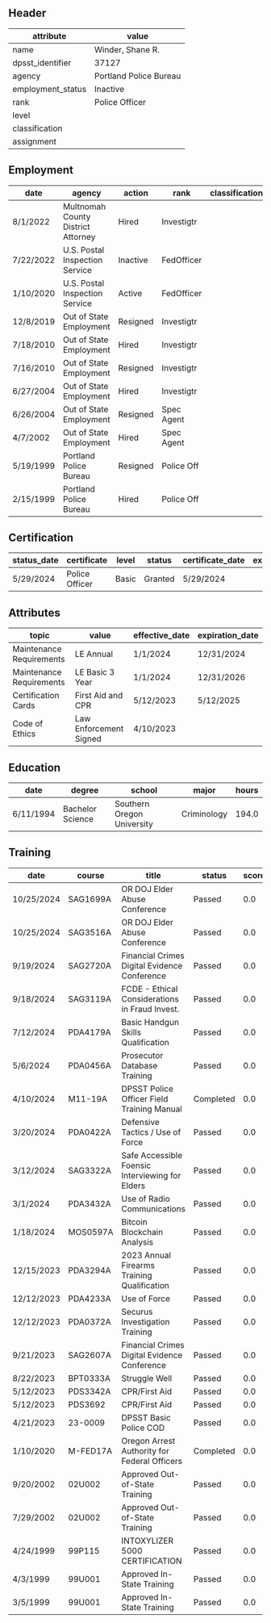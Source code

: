 ## Header
| attribute | value |
| --------- | ----- |
| name | Winder, Shane R. |
| dpsst_identifier | 37127 |
| agency | Portland Police Bureau |
| employment_status | Inactive |
| rank | Police Officer |
| level |  |
| classification |  |
| assignment |  |
## Employment
| date | agency | action | rank | classification | assignment |
| ---- | ------ | ------ | ---- | -------------- | ---------- |
| 8/1/2022 | Multnomah County District Attorney | Hired | Investigtr |  |  |
| 7/22/2022 | U.S. Postal Inspection Service | Inactive | FedOfficer |  |  |
| 1/10/2020 | U.S. Postal Inspection Service | Active | FedOfficer |  |  |
| 12/8/2019 | Out of State Employment | Resigned | Investigtr |  |  |
| 7/18/2010 | Out of State Employment | Hired | Investigtr |  |  |
| 7/16/2010 | Out of State Employment | Resigned | Investigtr |  |  |
| 6/27/2004 | Out of State Employment | Hired | Investigtr |  |  |
| 6/26/2004 | Out of State Employment | Resigned | Spec Agent |  |  |
| 4/7/2002 | Out of State Employment | Hired | Spec Agent |  |  |
| 5/19/1999 | Portland Police Bureau | Resigned | Police Off |  |  |
| 2/15/1999 | Portland Police Bureau | Hired | Police Off |  |  |
## Certification
| status_date | certificate | level | status | certificate_date | expiration_date | probation_date |
| ----------- | ----------- | ----- | ------ | ---------------- | --------------- | -------------- |
| 5/29/2024 | Police Officer | Basic | Granted | 5/29/2024 |  |  |
## Attributes
| topic | value | effective_date | expiration_date |
| ----- | ----- | -------------- | --------------- |
| Maintenance Requirements | LE Annual | 1/1/2024 | 12/31/2024 |
| Maintenance Requirements | LE Basic 3 Year | 1/1/2024 | 12/31/2026 |
| Certification Cards | First Aid and CPR | 5/12/2023 | 5/12/2025 |
| Code of Ethics | Law Enforcement Signed | 4/10/2023 |  |
## Education
| date | degree | school | major | hours |
| ---- | ------ | ------ | ----- | ----- |
| 6/11/1994 | Bachelor Science | Southern Oregon University | Criminology | 194.0 |
## Training
| date | course | title | status | score | hours |
| ---- | ------ | ----- | ------ | ----- | ----- |
| 10/25/2024 | SAG1699A | OR DOJ Elder Abuse Conference | Passed | 0.0 | 10.50 |
| 10/25/2024 | SAG3516A | OR DOJ Elder Abuse Conference | Passed | 0.0 | 10.50 |
| 9/19/2024 | SAG2720A | Financial Crimes  Digital Evidence Conference | Passed | 0.0 | 15.00 |
| 9/18/2024 | SAG3119A | FCDE - Ethical Considerations in Fraud Invest. | Passed | 0.0 | 1.00 |
| 7/12/2024 | PDA4179A | Basic Handgun Skills  Qualification | Passed | 0.0 | 4.00 |
| 5/6/2024 | PDA0456A | Prosecutor Database Training | Passed | 0.0 | 11.00 |
| 4/10/2024 | M11-19A | DPSST Police Officer Field Training Manual | Completed | 0.0 | 50.00 |
| 3/20/2024 | PDA0422A | Defensive Tactics / Use of Force | Passed | 0.0 | 3.00 |
| 3/12/2024 | SAG3322A | Safe Accessible Foensic Interviewing for Elders | Passed | 0.0 | 12.00 |
| 3/1/2024 | PDA3432A | Use of Radio Communications | Passed | 0.0 | 1.00 |
| 1/18/2024 | MOS0597A | Bitcoin Blockchain Analysis | Passed | 0.0 | 1.00 |
| 12/15/2023 | PDA3294A | 2023 Annual Firearms Training  Qualification | Passed | 0.0 | 4.00 |
| 12/12/2023 | PDA4233A | Use of Force | Passed | 0.0 | 3.00 |
| 12/12/2023 | PDA0372A | Securus Investigation Training | Passed | 0.0 | 2.00 |
| 9/21/2023 | SAG2607A | Financial Crimes  Digital Evidence Conference | Passed | 0.0 | 15.00 |
| 8/22/2023 | BPT0333A | Struggle Well | Passed | 0.0 | 16.00 |
| 5/12/2023 | PDS3342A | CPR/First Aid | Passed | 0.0 | 2.50 |
| 5/12/2023 | PDS3692 | CPR/First Aid | Passed | 0.0 | 2.50 |
| 4/21/2023 | 23-0009 | DPSST Basic Police COD | Passed | 0.0 | 80.00 |
| 1/10/2020 | M-FED17A | Oregon Arrest Authority for Federal Officers | Completed | 0.0 | 2.00 |
| 9/20/2002 | 02U002 | Approved Out-of-State Training | Passed | 0.0 | 544.00 |
| 7/29/2002 | 02U002 | Approved Out-of-State Training | Passed | 0.0 | 415.00 |
| 4/24/1999 | 99P115 | INTOXYLIZER 5000 CERTIFICATION | Passed | 0.0 | 4.00 |
| 4/3/1999 | 99U001 | Approved In-State Training | Passed | 0.0 | 688.00 |
| 3/5/1999 | 99U001 | Approved In-State Training | Passed | 0.0 | 2.00 |
